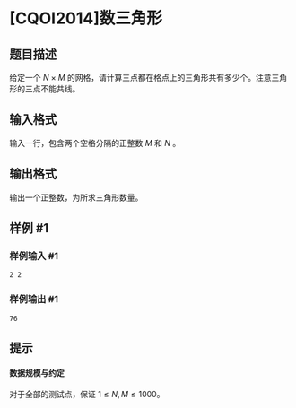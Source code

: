 # [CQOI2014]数三角形

## 题目描述

给定一个 $N\times M$ 的网格，请计算三点都在格点上的三角形共有多少个。注意三角形的三点不能共线。

## 输入格式

输入一行，包含两个空格分隔的正整数 $M$ 和 $N$ 。

## 输出格式

输出一个正整数，为所求三角形数量。


## 样例 #1

### 样例输入 #1
```
2 2
```

### 样例输出 #1

```
76
```

## 提示

#### 数据规模与约定

对于全部的测试点，保证 $1\le N,M\le1000$。
